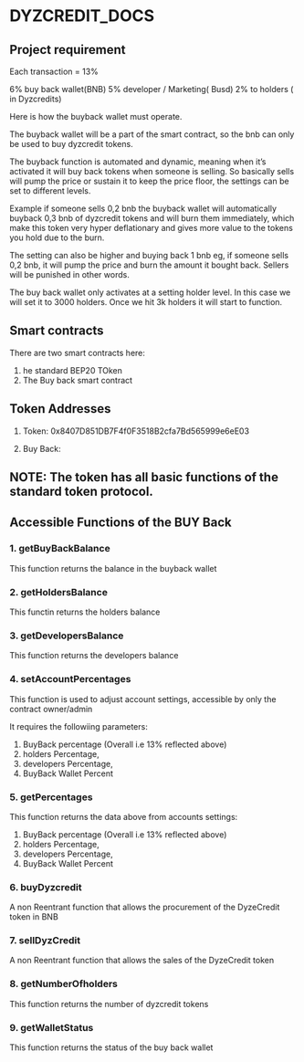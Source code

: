 # DYZCREDIT_DOCS

## Project requirement

Each transaction = 13%

6% buy back wallet(BNB)
5% developer / Marketing( Busd)
2% to holders ( in Dyzcredits)

Here is how the buyback wallet must operate.

The buyback wallet will be a part of the smart contract, so the bnb can only be used to buy dyzcredit tokens.

The buyback function is automated and dynamic, meaning when it’s activated it will buy back tokens when someone is selling. So basically sells will pump the price or sustain it to keep the price floor, the settings can be set to different levels.

Example
if someone sells 0,2 bnb the buyback wallet will automatically buyback 0,3 bnb of dyzcredit tokens and will burn them immediately, which make this token very hyper deflationary and gives more value to the tokens you hold due to the burn.

The setting can also be higher and buying back 1 bnb eg, if someone sells 0,2 bnb, it will pump the price and burn the amount it bought back. Sellers will be punished in other words.

The buy back wallet only activates at a setting holder level. In this case we will set it to 3000 holders. Once we hit 3k holders it will start to function.

## Smart contracts

There are two smart contracts here:

1. he standard BEP20 TOken
2. The Buy back smart contract

## Token Addresses

1. Token: 0x8407D851DB7F4f0F3518B2cfa7Bd565999e6eE03

2. Buy Back:

## NOTE: The token has all basic functions of the standard token protocol.

## Accessible Functions of the BUY Back

### 1. getBuyBackBalance

This function returns the balance in the buyback wallet

### 2. getHoldersBalance

This functin returns the holders balance

### 3. getDevelopersBalance

This function returns the developers balance

### 4. setAccountPercentages

This function is used to adjust account settings, accessible by only the contract owner/admin

It requires the followiing parameters:

1. BuyBack percentage (Overall i.e 13% reflected above)
2. holders Percentage,
3. developers Percentage,
4. BuyBack Wallet Percent

### 5. getPercentages

This function returns the data above from accounts settings:

1. BuyBack percentage (Overall i.e 13% reflected above)
2. holders Percentage,
3. developers Percentage,
4. BuyBack Wallet Percent

### 6. buyDyzcredit

A non Reentrant function that allows the procurement of the DyzeCredit token in BNB

### 7. sellDyzCredit

A non Reentrant function that allows the sales of the DyzeCredit token

### 8. getNumberOfholders

This function returns the number of dyzcredit tokens

### 9. getWalletStatus

This function returns the status of the buy back wallet
